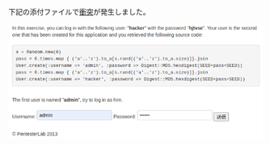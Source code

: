 下記の添付ファイルで[衝突](https://joplinapp.org/conflict/)が発生しました。

![1394ce4f48fe9d8a5075c3f54135b941.png](../_resources/1394ce4f48fe9d8a5075c3f54135b941.png)